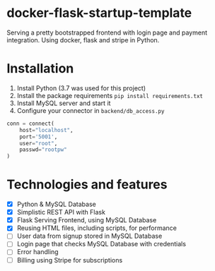 # docker-flask-startup-template
Serving a pretty bootstrapped frontend with login page and payment integration. Using docker, flask and stripe in Python.

# Installation

1. Install Python (3.7 was used for this project)
2. Install the package requirements `pip install requirements.txt`
3. Install MySQL server and start it
4. Configure your connector in `backend/db_access.py`

```python
conn = connect(
    host="localhost",
    port='5001',
    user="root",
    passwd="rootpw"
)
```

# Technologies and features

- [x] Python & MySQL Database
- [x] Simplistic REST API with Flask
- [x] Flask Serving Frontend, using MySQL Database
- [x] Reusing HTML files, including scripts, for performance
- [ ] User data from signup stored in MySQL Database
- [ ] Login page that checks MySQL Database with credentials
- [ ] Error handling
- [ ] Billing using Stripe for subscriptions